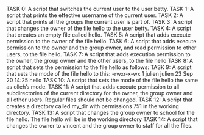 TASK 0: A script that switches the current user to the user betty.
TASK 1: A script that prints the effective username of the current user.
TASK 2: A script that prints all the groups the current user is part of.
TASK 3: A script that changes the owner of the file hello to the user betty.
TASK 4: A script that creates an empty file called hello.
TASK 5: A script that adds execute permission to the owner of the file hello.
TASK 6: A script that adds execute permission to the owner and the group owner, and read permission to other users, to the file hello.
TASK 7: A script that adds execution permission to the owner, the group owner and the other users, to the file hello
TASK 8: A script that sets the permission to the file hello as follows:
TASK 9: A script that sets the mode of the file hello to this: -rwxr-x-wx 1 julien julien 23 Sep 20 14:25 hello
TASK 10: A script that sets the mode of the file hello the same as olleh’s mode.
TASK 11: A script that adds execute permission to all subdirectories of the current directory for the owner, the group owner and all other users. Regular files should not be changed.
TASK 12: A script that creates a directory called my_dir with permissions 751 in the working directory.
TASK 13: A script that changes the group owner to school for the file hello. The file hello will be in the working directory
TASK 14:  A script that changes the owner to vincent and the group owner to staff for all the files. 
